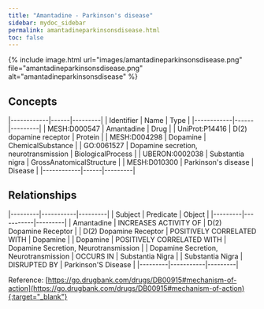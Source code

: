 ```yaml
---
title: "Amantadine - Parkinson's disease"
sidebar: mydoc_sidebar
permalink: amantadineparkinsonsdisease.html
toc: false 
---
```


{% include image.html url="images/amantadineparkinsonsdisease.png" file="amantadineparkinsonsdisease.png" alt="amantadineparkinsonsdisease" %}

## Concepts

|------------|------|---------|
| Identifier | Name | Type    |
|------------|------|---------|
| MESH:D000547 | Amantadine | Drug |
| UniProt:P14416 | D(2) dopamine receptor | Protein |
| MESH:D004298 | Dopamine | ChemicalSubstance |
| GO:0061527 | Dopamine secretion, neurotransmission | BiologicalProcess |
| UBERON:0002038 | Substantia nigra | GrossAnatomicalStructure |
| MESH:D010300 | Parkinson's disease | Disease |
|------------|------|---------|

## Relationships

|---------|-----------|---------|
| Subject | Predicate | Object  |
|---------|-----------|---------|
| Amantadine | INCREASES ACTIVITY OF | D(2) Dopamine Receptor |
| D(2) Dopamine Receptor | POSITIVELY CORRELATED WITH | Dopamine |
| Dopamine | POSITIVELY CORRELATED WITH | Dopamine Secretion, Neurotransmission |
| Dopamine Secretion, Neurotransmission | OCCURS IN | Substantia Nigra |
| Substantia Nigra | DISRUPTED BY | Parkinson'S Disease |
|---------|-----------|---------|

Reference: [https://go.drugbank.com/drugs/DB00915#mechanism-of-action](https://go.drugbank.com/drugs/DB00915#mechanism-of-action){:target="_blank"}